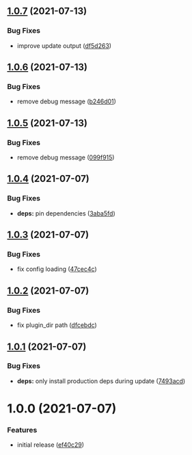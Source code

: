 ## [1.0.7](https://github.com/hundredpoints/vim/compare/v1.0.6...v1.0.7) (2021-07-13)


### Bug Fixes

* improve update output ([df5d263](https://github.com/hundredpoints/vim/commit/df5d263a94816b894394fc86660d8ed249815f26))

## [1.0.6](https://github.com/hundredpoints/vim/compare/v1.0.5...v1.0.6) (2021-07-13)


### Bug Fixes

* remove debug message ([b246d01](https://github.com/hundredpoints/vim/commit/b246d018cdce05cf2404f8e09c28c4d78fe31bf7))

## [1.0.5](https://github.com/hundredpoints/vim/compare/v1.0.4...v1.0.5) (2021-07-13)


### Bug Fixes

* remove debug message ([099f915](https://github.com/hundredpoints/vim/commit/099f915661f517e7fb84dcaa20d871de4529fdd1))

## [1.0.4](https://github.com/hundredpoints/vim/compare/v1.0.3...v1.0.4) (2021-07-07)


### Bug Fixes

* **deps:** pin dependencies ([3aba5fd](https://github.com/hundredpoints/vim/commit/3aba5fdc451b200dd882e9e35f43bc1183e49496))

## [1.0.3](https://github.com/hundredpoints/vim/compare/v1.0.2...v1.0.3) (2021-07-07)


### Bug Fixes

* fix config loading ([47cec4c](https://github.com/hundredpoints/vim/commit/47cec4c39d65d3736af8f3a230e831547c769b65))

## [1.0.2](https://github.com/hundredpoints/vim/compare/v1.0.1...v1.0.2) (2021-07-07)


### Bug Fixes

* fix plugin_dir path ([dfcebdc](https://github.com/hundredpoints/vim/commit/dfcebdc3ea553e9dffe8d392a5e883b4dac5fe1b))

## [1.0.1](https://github.com/hundredpoints/vim/compare/v1.0.0...v1.0.1) (2021-07-07)


### Bug Fixes

* **deps:** only install production deps during update ([7493acd](https://github.com/hundredpoints/vim/commit/7493acdc921ea7ab099995171ad290735b078fa9))

# 1.0.0 (2021-07-07)


### Features

* initial release ([ef40c29](https://github.com/hundredpoints/vim/commit/ef40c29f702e428c99ab3094009dc523b1598fed))
